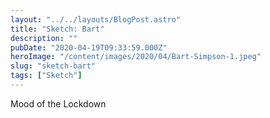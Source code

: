 ```yaml
---
layout: "../../layouts/BlogPost.astro"
title: "Sketch: Bart"
description: ""
pubDate: "2020-04-19T09:33:59.000Z"
heroImage: "/content/images/2020/04/Bart-Simpson-1.jpeg"
slug: "sketch-bart"
tags: ["Sketch"]
---
```


Mood of the Lockdown
